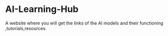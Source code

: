 # AI-Learning-Hub
A website where you will get the links of the AI models and their functioning ,tutorials,resources.
